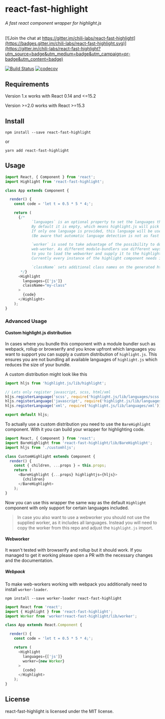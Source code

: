 # react-fast-highlight
###### A fast react component wrapper for highlight.js

[![Join the chat at https://gitter.im/chili-labs/react-fast-highlight](https://badges.gitter.im/chili-labs/react-fast-highlight.svg)](https://gitter.im/chili-labs/react-fast-highlight?utm_source=badge&utm_medium=badge&utm_campaign=pr-badge&utm_content=badge)

[![Build Status](https://travis-ci.org/chili-labs/react-fast-highlight.svg?branch=master)](https://travis-ci.org/chili-labs/react-fast-highlight)
[![codecov](https://codecov.io/gh/chili-labs/react-fast-highlight/branch/master/graph/badge.svg)](https://codecov.io/gh/chili-labs/react-fast-highlight)

## Requirements
  
  Version 1.x works with React 0.14 and <=15.2
  
  Version >=2.0 works with React >=15.3
  
## Install

`npm install --save react-fast-highlight`

or

`yarn add react-fast-highlight`

## Usage

```js
import React, { Component } from 'react';
import Highlight from 'react-fast-highlight';

class App extends Component {

  render() {
    const code = 'let t = 0.5 * 5 * 4;';

    return (
      {/*
            `languages` is an optional property to set the languages that highlight.js should pick from.
            By default it is empty, which means highlight.js will pick from all available languages.
            If only one language is provided, this language will be used without doing checks beforehand.
            (Be aware that automatic language detection is not as fast as when specifing a language.)

            `worker` is used to take advantage of the possibility to do the highlighting work in a
            web-worker. As different module-bundlers use different ways to load web-workers, it is up
            to you to load the webworker and supply it to the highlight component. (see example)
            Currently every instance of the highlight component needs its own web-worker.

            `className` sets additional class names on the generated html markup.
       */}
      <Highlight
        languages={['js']}
        className="my-class"
      >
        {code}
      </Highlight>
    );
}
```

### Advanced Usage

#### Custom highlight.js distribution

In cases where you bundle this component with a module bundler such as webpack, rollup or browserify and you know upfront 
which languages you want to support you can supply a custom distribution of `highlight.js`. This ensures 
you are not bundling all available languages of `highlight.js` which reduces the size of your bundle.

A custom distribution might look like this

```js
import hljs from 'highlight.js/lib/highlight';

// Lets only register javascript, scss, html/xml
hljs.registerLanguage('scss', require('highlight.js/lib/languages/scss'));
hljs.registerLanguage('javascript', require('highlight.js/lib/languages/javascript'));
hljs.registerLanguage('xml', require('highlight.js/lib/languages/xml'));

export default hljs;
```

To actually use a custom distribution you need to use the `BareHighlight` component. With it
you can build your wrapper for highlighting code.

```js
import React, { Component } from 'react';
import BareHighlight from 'react-fast-highlight/lib/BareHighlight';
import hljs from './customhljs';

class CustomHighlight extends Component {
  render() {
    const { children, ...props } = this.props;
    return (
      <BareHighlight {...props} highlightjs={hljs}>
        {children}
      </BareHighlight>
    );
}
```

Now you can use this wrapper the same way as the default `Highlight` component with only support for
certain languages included.

> In case you also want to use a webworker you should not use the supplied worker, as it includes all
> languages. Instead you will need to copy the worker from this repo and adjust the `highlight.js` import.

#### Webworker

It wasn't tested with browserify and rollup but it should work.
If you managed to get it working please open a PR with the necessary
changes and the documentation.

##### Webpack

To make web-workers working with webpack you additionally need to install `worker-loader`.

`npm install --save worker-loader react-fast-highlight`

```js
import React from 'react';
import { Highlight } from 'react-fast-highlight';
import Worker from 'worker!react-fast-highlight/lib/worker';

class App extends React.Component {

  render() {
    const code = 'let t = 0.5 * 5 * 4;';

    return (
      <Highlight
        languages={['js']}
        worker={new Worker}
      >
        {code}
      </Highlight>
    );
}
```

## License

react-fast-highlight is licensed under the MIT license.
